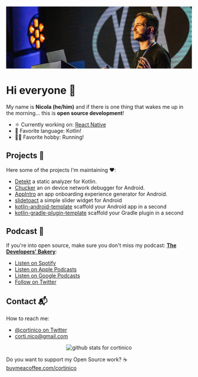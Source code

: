![profile](/img/speakersbanner.jpg)

# Hi everyone 👋

My name is **Nicola (he/him)** and if there is one thing that wakes me up in the morning... this is **open source development**!

- ⚛️ Currently working on: [React Native](https://github.com/facebook/react-native)
- 💜 Favorite language: Kotlin!
- 🏃‍♂️ Favorite hobby: Running!

## Projects 🐧

Here some of the projects I'm maintaining ❤️:
* [Detekt](https://github.com/detekt/detekt) a static analyzer for Kotlin.
* [Chucker](https://github.com/ChuckerTeam/chucker) an on device network debugger for Android.
* [AppIntro](https://github.com/AppIntro/AppIntro) an app onboarding experience generator for Android.
* [slidetoact](https://github.com/cortinico/slidetoact) a simple slider widget for Android
* [kotlin-android-template](https://github.com/cortinico/kotlin-android-template) scaffold your Android app in a second
* [kotlin-gradle-plugin-template](https://github.com/cortinico/kotlin-gradle-plugin-template) scaffold your Gradle plugin in a second

## Podcast 🥐

If you're into open source, make sure you don't miss my podcast: [**The Developers' Bakery**](https://thebakery.dev):

* [Listen on Spotify](https://open.spotify.com/show/4jV6Yoz7D38sZJlYMzJm3k?si=AL3ske_0R_CKlEScMhYhug)
* [Listen on Apple Podcasts](https://podcasts.apple.com/us/podcast/the-developers-bakery/id1542849034)
* [Listen on Google Podcasts](https://podcasts.google.com/feed/aHR0cHM6Ly90aGViYWtlcnkuZGV2L3BvZGNhc3QueG1s)
* [Follow on Twitter](https://twitter.com/thebakerydev)

## Contact 📬

How to reach me: 
* [@cortinico on Twitter](https://twitter.com/cortinico)
* [corti.nico@gmail.com](mailto:corti.nico@gmail.com)

<p align="center">
  <img src="https://github-readme-stats.vercel.app/api?username=cortinico&show_icons=true&theme=radical&count_private=true&include_all_commits=true" alt="github stats for cortinico" width="50%"/>
</p>

Do you want to support my Open Source work? ☕ [buymeacoffee.com/cortinico](https://buymeacoffee.com/cortinico)
